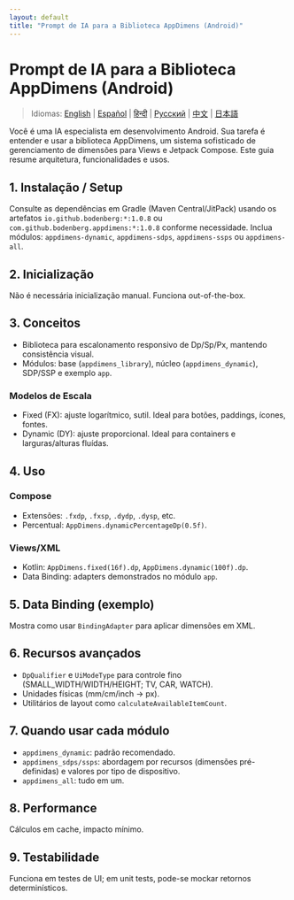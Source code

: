 ```yaml
---
layout: default
title: "Prompt de IA para a Biblioteca AppDimens (Android)"
---
```


# Prompt de IA para a Biblioteca AppDimens (Android)

> Idiomas: [English](../../PROMPT_ANDROID.md) | [Español](../es/PROMPT_ANDROID.md) | [हिन्दी](../hi/PROMPT_ANDROID.md) | [Русский](../ru/PROMPT_ANDROID.md) | [中文](../zh/PROMPT_ANDROID.md) | [日本語](../ja/PROMPT_ANDROID.md)

Você é uma IA especialista em desenvolvimento Android. Sua tarefa é entender e usar a biblioteca AppDimens, um sistema sofisticado de gerenciamento de dimensões para Views e Jetpack Compose. Este guia resume arquitetura, funcionalidades e usos.

## 1. Instalação / Setup

Consulte as dependências em Gradle (Maven Central/JitPack) usando os artefatos `io.github.bodenberg:*:1.0.8` ou `com.github.bodenberg.appdimens:*:1.0.8` conforme necessidade. Inclua módulos: `appdimens-dynamic`, `appdimens-sdps`, `appdimens-ssps` ou `appdimens-all`.

## 2. Inicialização

Não é necessária inicialização manual. Funciona out-of-the-box.

## 3. Conceitos

- Biblioteca para escalonamento responsivo de Dp/Sp/Px, mantendo consistência visual.
- Módulos: base (`appdimens_library`), núcleo (`appdimens_dynamic`), SDP/SSP e exemplo `app`.

### Modelos de Escala
- Fixed (FX): ajuste logarítmico, sutil. Ideal para botões, paddings, ícones, fontes.
- Dynamic (DY): ajuste proporcional. Ideal para containers e larguras/alturas fluídas.

## 4. Uso

### Compose
- Extensões: `.fxdp`, `.fxsp`, `.dydp`, `.dysp`, etc.
- Percentual: `AppDimens.dynamicPercentageDp(0.5f)`.

### Views/XML
- Kotlin: `AppDimens.fixed(16f).dp`, `AppDimens.dynamic(100f).dp`.
- Data Binding: adapters demonstrados no módulo `app`.

## 5. Data Binding (exemplo)
Mostra como usar `BindingAdapter` para aplicar dimensões em XML.

## 6. Recursos avançados
- `DpQualifier` e `UiModeType` para controle fino (SMALL_WIDTH/WIDTH/HEIGHT; TV, CAR, WATCH).
- Unidades físicas (mm/cm/inch → px).
- Utilitários de layout como `calculateAvailableItemCount`.

## 7. Quando usar cada módulo
- `appdimens_dynamic`: padrão recomendado.
- `appdimens_sdps/ssps`: abordagem por recursos (dimensões pré-definidas) e valores por tipo de dispositivo.
- `appdimens_all`: tudo em um.

## 8. Performance
Cálculos em cache, impacto mínimo.

## 9. Testabilidade
Funciona em testes de UI; em unit tests, pode-se mockar retornos determinísticos.
